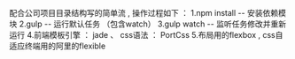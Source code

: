 配合公司项目目录结构写的简单流 , 操作过程如下 ：
1.npm install -- 安装依赖模块
2.gulp  -- 运行默认任务 （包含watch）
3.gulp watch -- 监听任务修改并重新运行
4.前端模板引擎 ： jade 、 css语法 ： PortCss
5.布局用的flexbox , css自适应终端用的阿里的flexible